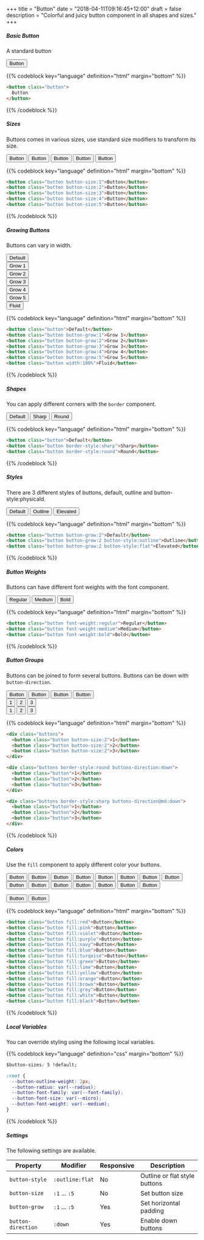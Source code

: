 +++
title = "Button"
date = "2018-04-11T09:16:45+12:00"
draft = false
description = "Colorful and juicy button component in all shapes and sizes."
+++

##### Basic Button

A standard button

<button class="button">Button</button>

{{% codeblock key="language" definition="html" margin="bottom" %}}
```html
<button class="button">
  Button
</button>
```
{{% /codeblock %}}

##### Sizes

Buttons comes in various sizes, use standard size modifiers to transform its size.

<div class="margin-bottom:2">
  <button class="button button-size:1">Button</button>
  <button class="button button-size:2">Button</button>
  <button class="button button-size:3">Button</button>
  <button class="button button-size:4">Button</button>
  <button class="button button-size:5">Button</button>
</div>

{{% codeblock key="language" definition="html" margin="bottom" %}}
```html
<button class="button button-size:1">Button</button>
<button class="button button-size:2">Button</button>
<button class="button button-size:3">Button</button>
<button class="button button-size:4">Button</button>
<button class="button button-size:5">Button</button>
```
{{% /codeblock %}}

##### Growing Buttons

Buttons can vary in width.

<div class="distribute-down:1 margin-bottom:2">
  <button class="button">Default</button><br>
  <button class="button button-grow:1">Grow 1</button><br>
  <button class="button button-grow:2">Grow 2</button><br>
  <button class="button button-grow:3">Grow 3</button><br>
  <button class="button button-grow:4">Grow 4</button><br>
  <button class="button button-grow:5">Grow 5</button><br>
  <button class="button width:100%">Fluid</button>
</div>

{{% codeblock key="language" definition="html" margin="bottom" %}}
```html
<button class="button">Default</button>
<button class="button button-grow:1">Grow 1</button>
<button class="button button-grow:2">Grow 2</button>
<button class="button button-grow:3">Grow 3</button>
<button class="button button-grow:4">Grow 4</button>
<button class="button button-grow:5">Grow 5</button>
<button class="button width:100%">Fluid</button>
```
{{% /codeblock %}}

##### Shapes

You can apply different corners with the `border` component.

<div class="margin-bottom:2">
  <button class="button">Default</button>
  <button class="button border-style:sharp">Sharp</button>
  <button class="button border-style:round">Round</button>
</div>

{{% codeblock key="language" definition="html" margin="bottom" %}}
```html
<button class="button">Default</button>
<button class="button border-style:sharp">Sharp</button>
<button class="button border-style:round">Round</button>
```
{{% /codeblock %}}

##### Styles

There are 3 different styles of buttons, default, outline and button-style:physicald.

<div class="margin-bottom:2">
  <button class="button button-grow:2">Default</button>
  <button class="button button-grow:2 button-style:outline">Outline</button>
  <button class="button button-grow:2 button-style:flat">Elevated</button>
</div>

{{% codeblock key="language" definition="html" margin="bottom" %}}
```html
<button class="button button-grow:2">Default</button>
<button class="button button-grow:2 button-style:outline">Outline</button>
<button class="button button-grow:2 button-style:flat">Elevated</button>
```
{{% /codeblock %}}

##### Button Weights

Buttons can have different font weights with the font component.

<div class="margin-bottom:2">
  <button class="button font-weight:regular">Regular</button>
  <button class="button font-weight:medium">Medium</button>
  <button class="button font-weight:bold">Bold</button>
</div>

{{% codeblock key="language" definition="html" margin="bottom" %}}
```html
<button class="button font-weight:regular">Regular</button>
<button class="button font-weight:medium">Medium</button>
<button class="button font-weight:bold">Bold</button>
```
{{% /codeblock %}}


##### Button Groups

Buttons can be joined to form several buttons. Buttons can be down with `button-direction`.

<div class="margin-bottom:2">
  <div class="buttons">
    <button class="button fill:pink button-style:outline">Button</button>
    <button class="button fill:violet button-style:outline">Button</button>
    <button class="button fill:purple button-style:outline">Button</button>
    <button class="button fill:navy button-style:outline">Button</button>
  </div>
</div>

<div class="margin-bottom:2">
  <div class="buttons border-style:round buttons-direction:down">
    <button class="button">1</button>
    <button class="button">2</button>
    <button class="button">3</button>
  </div>
</div>

<div class="margin-bottom:2">
  <div class="buttons border-style:sharp buttons-direction@md:down">
    <button class="button">1</button>
    <button class="button">2</button>
    <button class="button">3</button>
  </div>
</div>

{{% codeblock key="language" definition="html" margin="bottom" %}}
```html
<div class="buttons">
  <button class="button button-size:2">1</button>
  <button class="button button-size:2">2</button>
  <button class="button button-size:2">3</button>
</div>

<div class="buttons border-style:round buttons-direction:down">
  <button class="button">1</button>
  <button class="button">2</button>
  <button class="button">3</button>
</div>

<div class="buttons border-style:sharp buttons-direction@md:down">
  <button class="button">1</button>
  <button class="button">2</button>
  <button class="button">3</button>
</div>
```
{{% /codeblock %}}

##### Colors

Use the `fill` component to apply different color your buttons.

<button class="button fill:red margin-bottom:2">Button</button>
<button class="button fill:pink margin-bottom:2">Button</button>
<button class="button fill:violet margin-bottom:2">Button</button>
<button class="button fill:purple margin-bottom:2">Button</button>
<button class="button fill:navy margin-bottom:2">Button</button>
<button class="button fill:blue margin-bottom:2">Button</button>
<button class="button fill:turqoise margin-bottom:2">Button</button>
<button class="button fill:green margin-bottom:2">Button</button>
<button class="button fill:lime margin-bottom:2">Button</button>
<button class="button fill:yellow margin-bottom:2">Button</button>
<button class="button fill:orange margin-bottom:2">Button</button>
<button class="button fill:brown margin-bottom:2">Button</button>
<button class="button fill:grey margin-bottom:2">Button</button>
<button class="button fill:white margin-bottom:2">Button</button>
<button class="button fill:black margin-bottom:2">Button</button>

<button class="button fill:white button-grow:5 border-style:round color:grey-dark-1 margin-bottom:2">Button</button>
<button class="button fill:blue-light-1 button-grow:5 border-style:round margin-bottom:2">Button</button>

{{% codeblock key="language" definition="html" margin="bottom" %}}
```html
<button class="button fill:red">Button</button>
<button class="button fill:pink">Button</button>
<button class="button fill:violet">Button</button>
<button class="button fill:purple">Button</button>
<button class="button fill:navy">Button</button>
<button class="button fill:blue">Button</button>
<button class="button fill:turqoise">Button</button>
<button class="button fill:green">Button</button>
<button class="button fill:lime">Button</button>
<button class="button fill:yellow">Button</button>
<button class="button fill:orange">Button</button>
<button class="button fill:brown">Button</button>
<button class="button fill:grey">Button</button>
<button class="button fill:white">Button</button>
<button class="button fill:black">Button</button>
```
{{% /codeblock %}}

##### Local Variables

You can override styling using the following local variables.

{{% codeblock key="language" definition="css" margin="bottom" %}}
```css
$button-sizes: 5 !default;

:root {
  --button-outline-weight: 2px;
  --button-radius: var(--radius);
  --button-font-family: var(--font-family);
  --button-font-size: var(--micro);
  --button-font-weight: var(--medium);
}
```
{{% /codeblock %}}

##### Settings

The following settings are available.

<table class="table width:100% table:pile">
  <thead>
    <tr>
      <th>
        Property
      </th>
      <th>
        Modifier
      </th>
      <th>
        Responsive
      </th>
      <th>
        Description
      </th>
    </tr>
  </thead>
  <tr>
    <td data-label="Properties">
      <code>button-style</code>
    </td>
    <td data-label="Attributes">
      <code>:outline</code><code>:flat</code>
    </td>
    <td data-label="Responsive">
      No
    </td>
    <td class="row:reverse">
      Outline or flat style buttons
    </td>
  </tr>
  <tr>
    <td data-label="Properties">
      <code>button-size</code>
    </td>
    <td data-label="Attributes">
      <code>:1</code> ... <code>:5</code>
    </td>
    <td data-label="Responsive">
      No
    </td>
    <td class="row:reverse">
      Set button size
    </td>
  </tr>
  <tr>
    <td data-label="Properties">
      <code>button-grow</code>
    </td>
    <td data-label="Attributes">
      <code>:1</code> ... <code>:5</code>
    </td>
    <td data-label="Responsive">
      Yes
    </td>
    <td class="row:reverse">
      Set horizontal padding
    </td>
  </tr>
  <tr>
    <td data-label="Properties">
      <code>button-direction</code>
    </td>
    <td data-label="Attributes">
      <code>:down</code>
    </td>
    <td data-label="Responsive">
      Yes
    </td>
    <td class="row:reverse">
      Enable down buttons
    </td>
  </tr>
</table>
